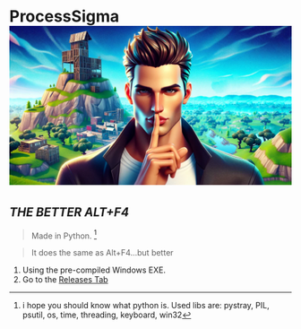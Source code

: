 # **ProcessSigma ![*normally the icon but not here idk why*](https://github.com/NoOneIsHereFr/ProcessSigma/blob/main/sigmaprc.jpeg?raw=true)**
*THE BETTER ALT+F4*
----------------------------------------------
> Made in Python. [^1]

> It does the same as Alt+F4...but better


1. Using the pre-compiled Windows EXE.
2. Go to the [Releases Tab](https://github.com/NoOneIsHereFr/ProcessSigma/releases)


[^1]: i hope you should know what python is. Used libs are: pystray, PIL, psutil, os, time, threading, keyboard, win32
